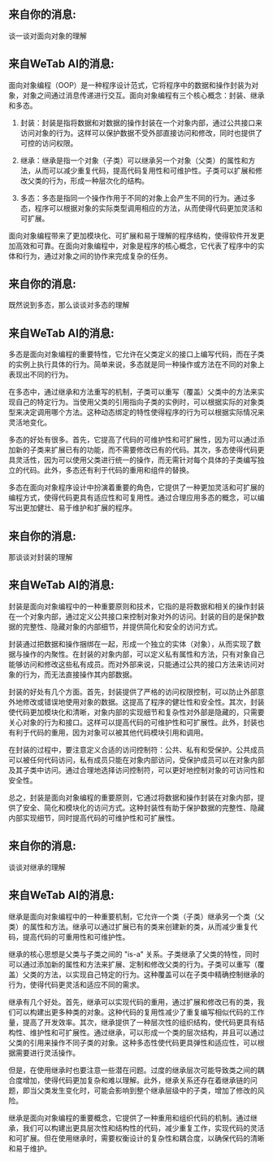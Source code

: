 ## 来自你的消息:

谈一谈对面向对象的理解

## 来自WeTab AI的消息:

面向对象编程（OOP）是一种程序设计范式，它将程序中的数据和操作封装为对象，对象之间通过消息传递进行交互。面向对象编程有三个核心概念：封装、继承和多态。

1. 封装：封装是指将数据和对数据的操作封装在一个对象内部，通过公共接口来访问对象的行为。这样可以保护数据不受外部直接访问和修改，同时也提供了可控的访问权限。

2. 继承：继承是指一个对象（子类）可以继承另一个对象（父类）的属性和方法，从而可以减少重复代码，提高代码复用性和可维护性。子类可以扩展和修改父类的行为，形成一种层次化的结构。

3. 多态：多态是指同一个操作作用于不同的对象上会产生不同的行为。通过多态，程序可以根据对象的实际类型调用相应的方法，从而使得代码更加灵活和可扩展。

面向对象编程带来了更加模块化、可扩展和易于理解的程序结构，使得软件开发更加高效和可靠。在面向对象编程中，对象是程序的核心概念，它代表了程序中的实体和行为，通过对象之间的协作来完成复杂的任务。

## 来自你的消息:

既然说到多态，那么谈谈对多态的理解

## 来自WeTab AI的消息:

多态是面向对象编程的重要特性，它允许在父类定义的接口上编写代码，而在子类的实例上执行具体的行为。简单来说，多态就是同一种操作或方法在不同的对象上表现出不同的行为。

在多态中，通过继承和方法重写的机制，子类可以重写（覆盖）父类中的方法来实现自己的特定行为。当使用父类的引用指向子类的实例时，可以根据实际的对象类型来决定调用哪个方法。这种动态绑定的特性使得程序的行为可以根据实际情况来灵活地变化。

多态的好处有很多。首先，它提高了代码的可维护性和可扩展性，因为可以通过添加新的子类来扩展已有的功能，而不需要修改已有的代码。其次，多态使得代码更具灵活性，因为可以使用父类进行统一的操作，而无需针对每个具体的子类编写独立的代码。此外，多态还有利于代码的重用和组件的替换。

多态在面向对象程序设计中扮演着重要的角色，它提供了一种更加灵活和可扩展的编程方式，使得代码更具有适应性和可复用性。通过合理应用多态的概念，可以编写出更加健壮、易于维护和扩展的程序。

## 来自你的消息:

那谈谈对封装的理解

## 来自WeTab AI的消息:

封装是面向对象编程中的一种重要原则和技术，它指的是将数据和相关的操作封装在一个对象内部，通过定义公共接口来控制对象对外的访问。封装的目的是保护数据的完整性、隐藏对象的内部细节，并提供简化和安全的访问方式。

封装通过把数据和操作捆绑在一起，形成一个独立的实体（对象），从而实现了数据与操作的内聚性。在封装的对象内部，可以定义私有属性和方法，只有对象自己能够访问和修改这些私有成员。而对外部来说，只能通过公共的接口方法来访问对象的行为，而无法直接操作其内部数据。

封装的好处有几个方面。首先，封装提供了严格的访问权限控制，可以防止外部意外地修改或错误地使用对象的数据。这提高了程序的健壮性和安全性。其次，封装使代码更加模块化和清晰，对象内部的实现细节和复杂性对外部是隐藏的，只需要关心对象的行为和接口。这样可以提高代码的可维护性和可扩展性。此外，封装也有利于代码的重用，因为对象可以被其他代码模块引用和调用。

在封装的过程中，要注意定义合适的访问控制符：公共、私有和受保护。公共成员可以被任何代码访问，私有成员只能在对象内部访问，受保护成员可以在对象内部及其子类中访问。通过合理地选择访问控制符，可以更好地控制对象的可访问性和安全性。

总之，封装是面向对象编程的重要原则，它通过将数据和操作封装在对象内部，提供了安全、简化和模块化的访问方式。这种封装性有助于保护数据的完整性、隐藏内部实现细节，同时提高代码的可维护性和可扩展性。

## 来自你的消息:

谈谈对继承的理解

## 来自WeTab AI的消息:

继承是面向对象编程中的一种重要机制，它允许一个类（子类）继承另一个类（父类）的属性和方法。继承可以通过扩展已有的类来创建新的类，从而减少重复代码，提高代码的可重用性和可维护性。

继承的核心思想是父类与子类之间的 "is-a" 关系。子类继承了父类的特性，同时可以通过添加新的属性和方法来扩展、定制和修改父类的行为。子类可以重写（覆盖）父类的方法，以实现自己特定的行为。这种覆盖可以在子类中精确控制继承的行为，使得代码更灵活和适应不同的需求。

继承有几个好处。首先，继承可以实现代码的重用，通过扩展和修改已有的类，我们可以构建出更多种类的对象。这种代码的复用性减少了重复编写相似代码的工作量，提高了开发效率。其次，继承提供了一种层次性的组织结构，使代码更具有结构性、维护性和可扩展性。通过继承，可以形成一个类的层次结构，并且可以通过父类的引用来操作不同子类的对象。这种多态性使代码更具弹性和适应性，可以根据需要进行灵活操作。

但是，在使用继承时也要注意一些潜在问题。过度的继承层次可能导致类之间的耦合度增加，使得代码更加复杂和难以理解。此外，继承关系还存在着继承链的问题，即当父类发生变化时，可能会影响到整个继承层级中的子类，增加了修改的风险。

继承是面向对象编程的重要概念，它提供了一种重用和组织代码的机制。通过继承，我们可以构建出更具层次性和结构性的代码，减少重复工作，实现代码的灵活和可扩展。但在使用继承时，需要权衡设计的复杂性和耦合度，以确保代码的清晰和易于维护。

